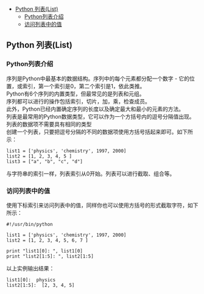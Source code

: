- [Python 列表(List)](#python-%e5%88%97%e8%a1%a8list)
  - [Python列表介绍](#python%e5%88%97%e8%a1%a8%e4%bb%8b%e7%bb%8d)
  - [访问列表中的值](#%e8%ae%bf%e9%97%ae%e5%88%97%e8%a1%a8%e4%b8%ad%e7%9a%84%e5%80%bc)
## Python 列表(List)

### Python列表介绍

序列是Python中最基本的数据结构。序列中的每个元素都分配一个数字 - 它的位置，或索引，第一个索引是0，第二个索引是1，依此类推。  
Python有6个序列的内置类型，但最常见的是列表和元组。  
序列都可以进行的操作包括索引，切片，加，乘，检查成员。  
此外，Python已经内置确定序列的长度以及确定最大和最小的元素的方法。  
列表是最常用的Python数据类型，它可以作为一个方括号内的逗号分隔值出现。  
列表的数据项不需要具有相同的类型  
创建一个列表，只要把逗号分隔的不同的数据项使用方括号括起来即可。如下所示：
```
list1 = ['physics', 'chemistry', 1997, 2000]
list2 = [1, 2, 3, 4, 5 ]
list3 = ["a", "b", "c", "d"]
```
与字符串的索引一样，列表索引从0开始。列表可以进行截取、组合等。

### 访问列表中的值
使用下标索引来访问列表中的值，同样你也可以使用方括号的形式截取字符，如下所示：
```
#!/usr/bin/python
 
list1 = ['physics', 'chemistry', 1997, 2000]
list2 = [1, 2, 3, 4, 5, 6, 7 ]
 
print "list1[0]: ", list1[0]
print "list2[1:5]: ", list2[1:5]
```
以上实例输出结果：
```
list1[0]:  physics
list2[1:5]:  [2, 3, 4, 5]
```











